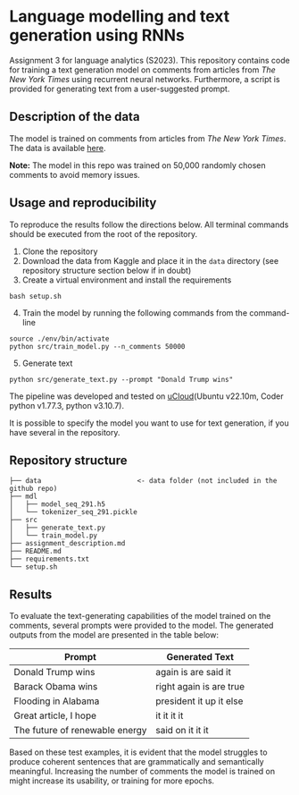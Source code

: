 # Language modelling and text generation using RNNs
Assignment 3 for language analytics (S2023). This repository contains code for training a text generation model on comments from articles from *The New York Times* using recurrent neural networks. Furthermore, a script is provided for generating text from a user-suggested prompt.

## Description of the data
The model is trained on comments from articles from *The New York Times*. The data is available [here](https://www.kaggle.com/datasets/aashita/nyt-comments).

**Note:** The model in this repo was trained on 50,000 randomly chosen comments to avoid memory issues.

## Usage and reproducibility
To reproduce the results follow the directions below. All terminal commands should be executed from the root of the repository.
1. Clone the repository
2. Download the data from Kaggle and place it in the `data` directory (see repository structure section below if in doubt)
3. Create a virtual environment and install the requirements 
```
bash setup.sh
```
4. Train the model by running the following commands from the command-line
```
source ./env/bin/activate
python src/train_model.py --n_comments 50000
```
5. Generate text
```
python src/generate_text.py --prompt "Donald Trump wins"
```

The pipeline was developed and tested on [uCloud](https://cloud.sdu.dk/app/dashboard)(Ubuntu v22.10m, Coder python v1.77.3, python v3.10.7).


It is possible to specify the model you want to use for text generation, if you have several in the repository.

## Repository structure
```
├── data                        <- data folder (not included in the github repo)
├── mdl
│   ├── model_seq_291.h5
│   └── tokenizer_seq_291.pickle 
├── src
│   ├── generate_text.py
│   └── train_model.py
├── assignment_description.md
├── README.md
├── requirements.txt
└── setup.sh
```

## Results
To evaluate the text-generating capabilities of the model trained on the comments, several prompts were provided to the model. The generated outputs from the model are presented in the table below:

| Prompt                      | Generated Text          |
|-----------------------------|-------------------------|
| Donald Trump wins           | again is are said it    |
| Barack Obama wins           | right again is are true |
| Flooding in Alabama         | president it up it else |
| Great article, I hope       | it it it it             |
| The future of renewable energy | said on it it it     |

Based on these test examples, it is evident that the model struggles to produce coherent sentences that are grammatically and semantically meaningful. Increasing the number of comments the model is trained on might increase its usability, or training for more epochs. 